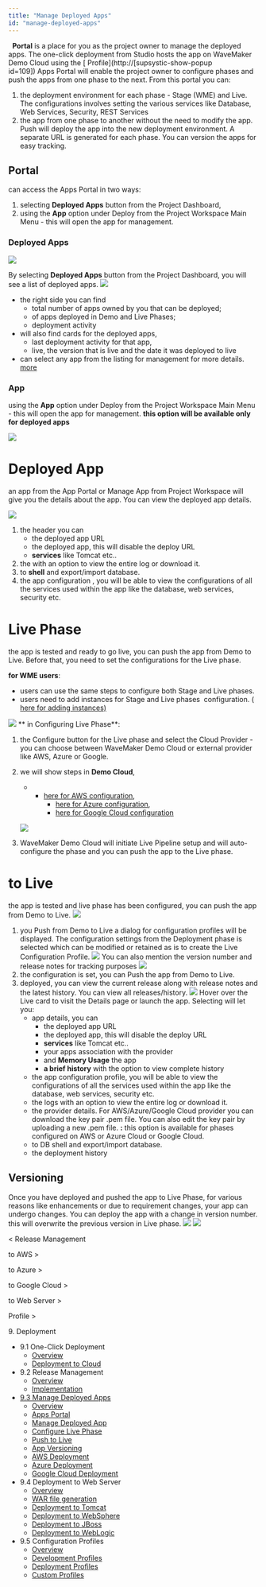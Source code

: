 ```yaml
---
title: "Manage Deployed Apps"
id: "manage-deployed-apps"
---
```


  **Portal** is a place for you as the project owner to manage the deployed apps. The one-click deployment from Studio hosts the app on WaveMaker Demo Cloud using the [ Profile](http://[supsystic-show-popup id=109]) Apps Portal will enable the project owner to configure phases and push the apps from one phase to the next. From this portal you can:

1. the deployment environment for each phase - Stage (WME) and Live. The configurations involves setting the various services like Database, Web Services, Security, REST Services
2. the app from one phase to another without the need to modify the app. Push will deploy the app into the new deployment environment. A separate URL is generated for each phase. You can version the apps for easy tracking.

## Portal

can access the Apps Portal in two ways:

1. selecting **Deployed Apps** button from the Project Dashboard,
2. using the **App** option under Deploy from the Project Workspace Main Menu - this will open the app for management.

### Deployed Apps

[![](../assets/ap_opt1.png)](../assets/ap_opt1.png)

By selecting **Deployed Apps** button from the Project Dashboard, you will see a list of deployed apps. [![](../assets/apps_portal.png)](../assets/apps_portal.png)

- the right side you can find
    - total number of apps owned by you that can be deployed;
    - of apps deployed in Demo and Live Phases;
    - deployment activity
- will also find cards for the deployed apps,
    - last deployment activity for that app,
    - live, the version that is live and the date it was deployed to live
- can select any app from the listing for management for more details. [more](#manage-deployed-app)

### App

using the **App** option under Deploy from the Project Workspace Main Menu - this will open the app for management. **this option will be available only for deployed apps**

[![](../assets/ap_opt2.png)](../assets/ap_opt2.png)

# Deployed App

an app from the App Portal or Manage App from Project Workspace will give you the details about the app. You can view the deployed app details.

[![](../assets/MA_deploy_details.png)](../assets/MA_deploy_details.png)

1. the header you can
    - the deployed app URL
    - the deployed app, this will disable the deploy URL
    - **services** like Tomcat etc..
2. the with an option to view the entire log or download it.
3. to **shell** and export/import database.
4. the app configuration , you will be able to view the configurations of all the services used within the app like the database, web services, security etc.

# Live Phase

the app is tested and ready to go live, you can push the app from Demo to Live. Before that, you need to set the configurations for the Live phase.

**for WME users**:

- users can use the same steps to configure both Stage and Live phases.
- users need to add instances for Stage and Live phases  configuration. ( [here for adding instances)](/learn/installation/wme-setup-guide-adding-capacity/)

[![](../assets/ptl_noconfigure-1.png)](../assets/ptl_noconfigure-1.png) ** in Configuring Live Phase**:

1. the Configure button for the Live phase and select the Cloud Provider - you can choose between WaveMaker Demo Cloud or external provider like AWS, Azure or Google.
2. we will show steps in **Demo Cloud**,
    
    - - [here for AWS configuration](/learn/app-development/deployment/deployment-to-aws/),
        - [here for Azure configuration](/learn/app-development/deployment/deployment-to-azure/),
        - [here for Google Cloud configuration](/learn/app-development/deployment/deployment-google-cloud/)
    
    [![](../assets/manage_apps_live.png)](../assets/manage_apps_live.png)
3. WaveMaker Demo Cloud will initiate Live Pipeline setup and will auto-configure the phase and you can push the app to the Live phase.

# to Live

the app is tested and live phase has been configured, you can push the app from Demo to Live. [![](../assets/MA_push_cloud.png)](../assets/MA_push_cloud.png)

1. you Push from Demo to Live a dialog for configuration profiles will be displayed. The configuration settings from the Deployment phase is selected which can be modified or retained as is to create the Live Configuration Profile. [![](../assets/ptl_configure.png)](../assets/ptl_configure.png) You can also mention the version number and release notes for tracking purposes [![](../assets/ptl_version.png)](../assets/ptl_version.png)
2. the configuration is set, you can Push the app from Demo to Live.
3. deployed, you can view the current release along with release notes and the latest history. You can view all releases/history. [![](../assets/ptl_cloud_done.png)](../assets/ptl_cloud_done.png) Hover over the Live card to visit the Details page or launch the app. Selecting  will let you:
    - app details, you can
        - the deployed app URL
        - the deployed app, this will disable the deploy URL
        - **services** like Tomcat etc..
        - your apps association with the provider
        - and **Memory Usage** the app
        - **a brief history** with the option to view complete history
    - the app configuration profile, you will be able to view the configurations of all the services used within the app like the database, web services, security etc.
    - the logs with an option to view the entire log or download it.
    - the provider details. For AWS/Azure/Google Cloud provider you can download the key pair .pem file. You can also edit the key pair by uploading a new .pem file. **:** this option is available for phases configured on AWS or Azure Cloud or Google Cloud.
    - to DB shell and export/import database.
    - the deployment history

## Versioning

Once you have deployed and pushed the app to Live Phase, for various reasons like enhancements or due to requirement changes, your app can undergo changes. You can deploy the app with a change in version number. this will overwrite the previous version in Live phase. [![](../assets/apver_update.png)](../assets/apver_update.png) [![](../assets/apver_portal.png)](../assets/apver_portal.png)

< Release Management

to AWS >

to Azure >

to Google Cloud >

to Web Server >

Profile >

9\. Deployment

- 9.1 One-Click Deployment
    - [Overview](/learn/app-development/deployment/one-click-deployment/)
    - [Deployment to Cloud](/learn/app-development/deployment/one-click-deployment/#cloud-deployment)
- 9.2 Release Management
    - [Overview](/learn/app-development/deployment/release-management/)
    - [Implementation](/learn/app-development/deployment/release-management/#working)
- [9.3 Manage Deployed Apps](#)
    - [Overview](#)
    - [Apps Portal](#apps-portal)
    - [Manage Deployed App](#manage-deployed-app)
    - [Configure Live Phase](#configure-live)
    - [Push to Live](#push-to-live)
    - [App Versioning](#versioning)
    - [AWS Deployment](/learn/app-development/deployment/deployment-to-aws/)
    - [Azure Deployment](/learn/app-development/deployment/deployment-to-azure/)
    - [Google Cloud Deployment](/learn/app-development/deployment/deployment-google-cloud/)
- 9.4 Deployment to Web Server
    - [Overview](/learn/app-development/deployment/deployment-web-server/#)
    - [WAR file generation](/learn/app-development/deployment/deployment-web-server/#war-file-generation)
    - [Deployment to Tomcat](/learn/how-tos/wavemaker-application-deployment-tomcat/)
    - [Deployment to WebSphere](/learn/how-tos/wavemaker-application-deployment-websphere-liberty-profile/)
    - [Deployment to JBoss](/learn/how-tos/wavemaker-application-deployment-jboss/)
    - [Deployment to WebLogic](/learn/how-tos/wavemaker-application-deployment-weblogic-application-server/)
- 9.5 Configuration Profiles
    - [Overview](/learn/app-development/deployment/configuration-profiles/)
    - [Development Profiles](/learn/app-development/deployment/configuration-profiles/#dev-profile)
    - [Deployment Profiles](/learn/app-development/deployment/configuration-profiles/#deploy-profile)
    - [Custom Profiles](/learn/app-development/deployment/configuration-profiles/#custom-profile)
